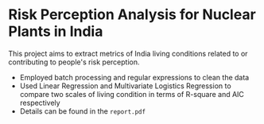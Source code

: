 # Risk Perception Analysis for Nuclear Plants in India

This project aims to extract metrics of India living conditions related to or contributing to people's risk perception.
* Employed batch processing and regular expressions to clean the data
* Used Linear Regression and Multivariate Logistics Regression to compare two scales of living condition in terms of R-square and AIC respectively
* Details can be found in the `report.pdf`